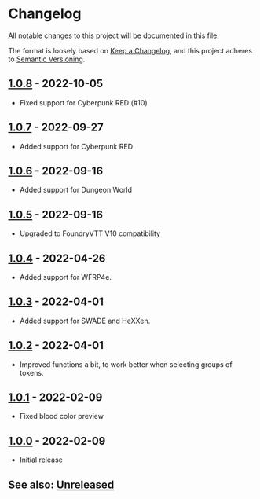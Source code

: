 # Changelog
All notable changes to this project will be documented in this file.

The format is loosely based on [Keep a Changelog](https://keepachangelog.com/en/1.0.0/),
and this project adheres to [Semantic Versioning](https://semver.org/spec/v2.0.0.html).

##  [1.0.8] - 2022-10-05
- Fixed support for Cyberpunk RED (#10)

##  [1.0.7] - 2022-09-27
- Added support for Cyberpunk RED

##  [1.0.6] - 2022-09-16
- Added support for Dungeon World

##  [1.0.5] - 2022-09-16
- Upgraded to FoundryVTT V10 compatibility

##  [1.0.4] - 2022-04-26
- Added support for WFRP4e.

##  [1.0.3] - 2022-04-01
- Added support for SWADE and HeXXen.

##  [1.0.2] - 2022-04-01
- Improved functions a bit, to work better when selecting groups of tokens.

##  [1.0.1] - 2022-02-09
- Fixed blood color preview

##  [1.0.0] - 2022-02-09
- Initial release

## See also: [Unreleased]

[1.0.0]: https://github.com/shemetz/tokenmagic-automatic-wounds/compare/0.2.0...1.0.0
[1.0.1]: https://github.com/shemetz/tokenmagic-automatic-wounds/compare/1.0.0...1.0.1
[1.0.2]: https://github.com/shemetz/tokenmagic-automatic-wounds/compare/1.0.1...1.0.2
[1.0.3]: https://github.com/shemetz/tokenmagic-automatic-wounds/compare/1.0.2...1.0.3
[1.0.4]: https://github.com/shemetz/tokenmagic-automatic-wounds/compare/1.0.3...1.0.4
[1.0.5]: https://github.com/shemetz/tokenmagic-automatic-wounds/compare/1.0.4...1.0.5
[1.0.6]: https://github.com/shemetz/tokenmagic-automatic-wounds/compare/1.0.5...1.0.6
[1.0.7]: https://github.com/shemetz/tokenmagic-automatic-wounds/compare/1.0.6...1.0.7
[1.0.8]: https://github.com/shemetz/tokenmagic-automatic-wounds/compare/1.0.7...1.0.8
[Unreleased]: https://github.com/shemetz/tokenmagic-automatic-wounds/compare/1.0.8...HEAD
